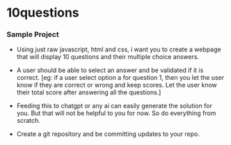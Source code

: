 # 10questions
### Sample Project

- Using just raw javascript, html and css, i want you to create a webpage that will display 10 questions and their multiple choice answers. 
- A user should be able to select an answer and be validated if it is correct. 
[eg: if a user select option a for question 1, then you let the user know if they are correct or wrong and keep scores. Let the user know their total score after answering all the questions.]


- Feeding this to chatgpt or any ai can easily generate the solution for you. But that will not be helpful to you for now. So do everything from scratch.

- Create a git repository and be committing updates to your repo.